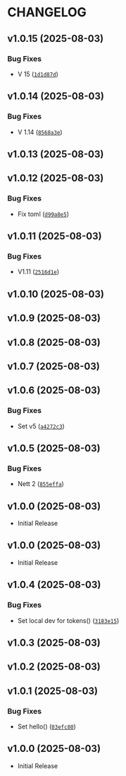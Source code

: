 # CHANGELOG

<!-- version list -->

## v1.0.15 (2025-08-03)

### Bug Fixes

- V 15
  ([`1d1d87d`](https://github.com/PyMoX-fr/Kit/commit/1d1d87d3afe14940b695f14ea4c058dc6e460e55))


## v1.0.14 (2025-08-03)

### Bug Fixes

- V 1.14
  ([`8568a3e`](https://github.com/PyMoX-fr/Kit/commit/8568a3e40e167eeb36290dddf1e49e39158f2c3a))


## v1.0.13 (2025-08-03)


## v1.0.12 (2025-08-03)

### Bug Fixes

- Fix toml
  ([`d99a8e5`](https://github.com/PyMoX-fr/Kit/commit/d99a8e58d4c81e0af6ead284a86c0d6d6e774f13))


## v1.0.11 (2025-08-03)

### Bug Fixes

- V1.11
  ([`2516d1e`](https://github.com/PyMoX-fr/Kit/commit/2516d1e3b5a83a6a5dba434bade20a907249b8f4))


## v1.0.10 (2025-08-03)


## v1.0.9 (2025-08-03)


## v1.0.8 (2025-08-03)


## v1.0.7 (2025-08-03)


## v1.0.6 (2025-08-03)

### Bug Fixes

- Set v5
  ([`a4272c3`](https://github.com/PyMoX-fr/Kit/commit/a4272c3e2a2dc2aa9ed0544f7228d43aaffe7649))


## v1.0.5 (2025-08-03)

### Bug Fixes

- Nett 2
  ([`855effa`](https://github.com/PyMoX-fr/Kit/commit/855effa8f3fdd91454b23e5891fd25511c9ae897))


## v1.0.0 (2025-08-03)

- Initial Release

## v1.0.0 (2025-08-03)

- Initial Release

## v1.0.4 (2025-08-03)

### Bug Fixes

- Set local dev for tokens()
  ([`3183e15`](https://github.com/PyMoX-fr/GC7/commit/3183e15b25687c51da31870827091a5e81f756ff))


## v1.0.3 (2025-08-03)


## v1.0.2 (2025-08-03)


## v1.0.1 (2025-08-03)

### Bug Fixes

- Set hello()
  ([`03efc80`](https://github.com/PyMoX-fr/GC7/commit/03efc8032804e20feadba5fd246e07c1bc133b4b))


## v1.0.0 (2025-08-03)

- Initial Release
